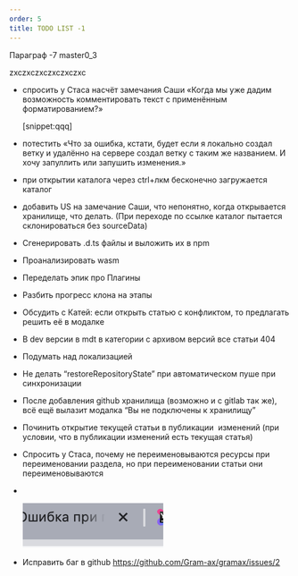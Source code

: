```yaml
---
order: 5
title: TODO LIST -1
---
```


Параграф -7 master0_3

zxczxczxczxczxczxc

-  спросить у Стаса насчёт замечания Саши «Когда мы уже дадим возможность комментировать текст с применённым форматированием?»

   [snippet:qqq]

-  потестить «Что за ошибка, кстати, будет если я локально создал ветку и удалённо на сервере создал ветку с таким же названием. И хочу запуллить или запушить изменения.»

-  при открытии каталога через ctrl+лкм бесконечно загружается каталог

-  добавить US на замечание Саши, что непонятно, когда открывается хранилище, что делать. (При переходе по ссылке каталог пытается склонироваться без sourceData)

-  Сгенерировать .d.ts файлы и выложить их в npm

-  Проанализировать wasm

-  Переделать эпик про Плагины

-  Разбить прогресс клона на этапы

-  Обсудить с Катей: если открыть статью с конфликтом, то предлагать решить её в модалке

-  В dev версии в mdt в категории с архивом версий все статьи 404

-  Подумать над локализацией

-  Не делать “restoreRepositoryState” при автоматическом пуше при синхронизации

-  После добавления github хранилища (возможно и с gitlab так же), всё ещё вылазит модалка “Вы не подключены к хранилищу”

-  Починить открытие текущей статьи в публикации  изменений (при условии, что в публикации изменений есть текущая статья)

-  Спросить у Стаса, почему не переименовываются ресурсы при переименовании раздела, но при переименовании статьи они переименовываются

-   

   ![](./todo.png)

-  Исправить баг в github <https://github.com/Gram-ax/gramax/issues/2>